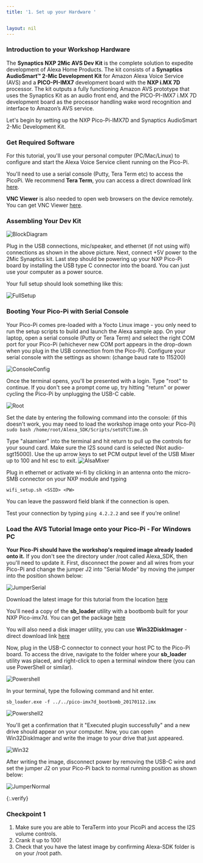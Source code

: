 ```yaml
---
title: '1. Set up your Hardware '


layout: nil
---
```


### Introduction to your Workshop Hardware

The **Synaptics NXP 2Mic AVS Dev Kit** is the complete solution to expedite development of Alexa Home Products.  The kit consists of a **Synaptics AudioSmart™ 2-Mic Development Kit** for Amazon Alexa Voice Service (AVS) and a **PICO-PI-IMX7** development board with the **NXP i.MX 7D** processor.  The kit outputs a fully functioning Amazon AVS prototype that uses the Synaptics Kit as an audio front end, and the PICO-PI-IMX7 i.MX 7D development board as the processor handling wake word recognition and interface to Amazon’s AVS service. 

Let's begin by setting up the NXP Pico-Pi-IMX7D and Synaptics AudioSmart 2-Mic Development Kit. 


### Get Required Software

For this tutorial, you'll use your personal computer (PC/Mac/Linux) to configure and start the Alexa Voice Service client running on the Pico-Pi.

You'll need to use a serial console (Putty, Tera Term etc) to access the PicoPi.  We recommend **Tera Term**, you can access a direct download link [here](https://osdn.net/dl/ttssh2/teraterm-4.97.exe).  

**VNC Viewer** is also needed to open web browsers on the device remotely.  You can get VNC Viewer [here](https://www.realvnc.com/en/connect/download/viewer/).



### Assembling Your Dev Kit

![BlockDiagram](/assets/SetupBlock.PNG)

Plug in the USB connections, mic/speaker, and ethernet (if not using wifi) connections as shown in the above picture.  Next, connect +5V power to the 2Mic Synaptics kit.
Last step should be powering up your NXP Pico-Pi board by installing the USB type C connector into the board.  You can just use your computer as a power source. 

Your full setup should look something like this:

![FullSetup](/assets/FullSetup.jpg)



### Booting Your Pico-Pi with Serial Console

Your Pico-Pi comes pre-loaded with a Yocto Linux image - you only need to run the setup scripts to build and launch the Alexa sample app.  On your laptop, open a serial console (Putty or Tera Term) and select the right COM port for your Pico-Pi (whichever new COM port appears in the drop-down when you plug in the USB connection from the Pico-Pi).  Configure your serial console with the settings as shown:  (change baud rate to 115200)

![ConsoleConfig](/assets/ConsoleConfig.PNG)

Once the terminal opens, you'll be presented with a login.  Type "root" to continue.  If you don't see a prompt come up, try hitting "return" or power cycling the Pico-Pi by unplugging the USB-C cable.

![Root](/assets/Root.PNG)

Set the date by entering the following command into the console:  (if this doesn't work, you may need to load the workshop image onto your Pico-Pi)
`sudo bash /home/root/Alexa_SDK/Scripts/setUTCTime.sh` 

Type "alsamixer" into the terminal and hit return to pull up the controls for your sound card.  Make sure the I2S sound card is selected (Not audio-sgt15000). Use the up arrow keys to set PCM output level of the USB Mixer up to 100 and hit esc to exit.
![AlsaMixer](/assets/mixerv3.PNG)

Plug in ethernet or activate wi-fi by clicking in an antenna onto the micro-SMB connector on your NXP module and typing

`wifi_setup.sh <SSID> <PW>`

You can leave the password field blank if the connection is open.

Test your connection by typing `ping 4.2.2.2` and see if you're online!

### Load the AVS Tutorial Image onto your Pico-Pi - For Windows PC

**Your Pico-Pi should have the workshop's required image already loaded onto it.**  If you don't see the directory under /root called Alexa_SDK, then you'll need to update it.  First, disconnect the power and all wires from your Pico-Pi and change the jumper J2 into "Serial Mode" by moving the jumper into the position shown below:

![JumperSerial](/assets/JumperSerial.PNG)

Download the latest image for this tutorial from the location [here](https://fakeURL.com)

You'll need a copy of the **sb_loader** utility with a bootbomb built for your NXP Pico-imx7d.  You can get the package [here](ftp://ftp.technexion.net/development_resources/development_tools/installer/pico-imx7-imx6ul-imx6ull_otg-installer_20170112.zip)

You will also need a disk imager utility, you can use **Win32DiskImager** - direct download link [here](https://sourceforge.net/projects/win32diskimager/files/latest/download?source=typ_redirect)

Now, plug in the USB-C connector to connect your host PC to the Pico-Pi board.  To access the drive, navigate to the folder where your **sb_loader** utility was placed, and right-click to open a terminal window there (you can use PowerShell or similar).

![Powershell](/assets/Powershell.PNG)

In your terminal, type the following command and hit enter.  

`sb_loader.exe -f ../../pico-imx7d_bootbomb_20170112.imx`

![Powershell2](/assets/Powershell2.PNG)

You'll get a confirmation that it "Executed plugin successfully" and a new drive should appear on your computer.  Now, you can open Win32DiskImager and write the image to your drive that just appeared.

![Win32](/assets/Win32.PNG)

After writing the image, disconnect power by removing the USB-C wire and set the jumper J2 on your Pico-Pi back to normal running position as shown below:

![JumperNormal](/assets/JumperNormal.PNG)


{:.verify}
### Checkpoint 1
1. Make sure you are able to TeraTerm into your PicoPi and access the I2S volume controls.
2. Crank it up to 100!
3. Check that you have the latest image by confirming Alexa-SDK folder is on your /root path.


